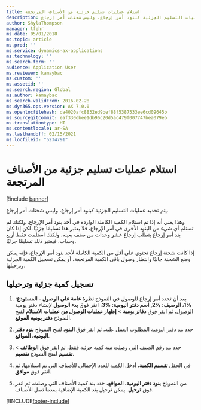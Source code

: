 ```yaml
---
title: استلام عمليات تسليم جزئية من الأصناف المرتجعة
description: يتم تحديد عمليات التسليم الجزئية كبنود أمر إرجاع، وليس شحنات أمر إرجاع.
author: ShylaThompson
manager: tfehr
ms.date: 05/01/2018
ms.topic: article
ms.prod: ''
ms.service: dynamics-ax-applications
ms.technology: ''
ms.search.form: ''
audience: Application User
ms.reviewer: kamaybac
ms.custom: ''
ms.assetid: ''
ms.search.region: Global
ms.author: kamaybac
ms.search.validFrom: 2016-02-28
ms.dyn365.ops.version: AX 7.0.0
ms.openlocfilehash: da4020afc8832ed9bef88f5387533ee6cd09645b
ms.sourcegitcommit: eaf330dbee1db96c20d5ac479f007747bea079eb
ms.translationtype: HT
ms.contentlocale: ar-SA
ms.lasthandoff: 02/15/2021
ms.locfileid: "5234791"
---
```

# <a name="receive-partial-deliveries-of-returned-items"></a>استلام عمليات تسليم جزئية من الأصناف المرتجعة    

[!include [banner](../includes/banner.md)]


يتم تحديد عمليات التسليم الجزئية كبنود أمر إرجاع، وليس شحنات أمر إرجاع.

وهذا يعني أنه إذا تم استلام الكمية الكاملة الواردة في أحد بنود أمر الإرجاع، ولكنك لم تستلم أي شيء من البنود الأخرى في أمر الإرجاع، فلا يعتبر هذا تسليمًا جزئيًا. لكن إذا كان بند أمر إرجاع يتطلب إرجاع عشر وحدات من صنف بعينه، ولكنك استلمت فقط أربع وحدات، فيعتبر ذلك تسليمًا جزئيًا.

إذا كانت شحنة إرجاع تحتوي على أقل من الكمية الكاملة لأحد بنود أمر الإرجاع، فإنه يمكن وضع الشحنة جانبًا وانتظار وصول باقي الكمية المرتجعة، أو يمكن تسجيل الكمية الجزئية وترحيلها.

## <a name="register-and-post-a-partial-quantity"></a>تسجيل كمية جزئية وترحيلها

1.  بعد أن تحدد أمر إرجاع للوصول في النموذج **نظرة عامة على الوصول - المستودع: %1، الرصيف: %2, اسم دفتر اليومية: %3**، انقر فوق **بدء الوصول** لإنشاء دفتر يومية الوصول، ثم انقر فوق **دفاتر يومية** \> **إظهار عمليات الوصول من عمليات الاستلام** لفتح النموذج **دفتر يومية الموقع**.

2.  حدد بند دفتر اليومية المطلوب العمل عليه، ثم انقر فوق **البنود** لفتح النموذج **بنود دفتر اليومية، المواقع**.

3.  حدد بند رقم الصنف التي وصلت منه كمية جزئية فقط، ثم انقر فوق **الوظائف** \> **تقسيم** لفتح النموذج **تقسيم**.

4.  في الحقل **تقسيم الكمية**، أدخل الكمية للعدد الإجمالي للأصناف التي تم استلامها، ثم انقر فوق **موافق**.

5.  من النموذج **بنود دفتر اليومية، المواقع**، حدد بند كمية الأصناف التي وصلت، ثم انقر فوق **ترحيل**. يمكن ترحيل بند الكمية الإضافية بعدما تصل الأصناف.






[!INCLUDE[footer-include](../../includes/footer-banner.md)]